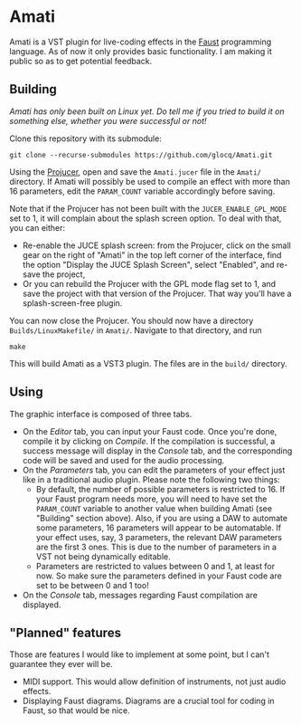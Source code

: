 Amati
======

Amati is a VST plugin for live-coding effects in the [Faust](https://faust.grame.fr/) programming language.
As of now it only provides basic functionality. I am making it public so as to get potential feedback.

Building
---------

_Amati has only been built on Linux yet. Do tell me if you tried to build it on something else, whether you were successful or not!_

Clone this repository with its submodule:
```
git clone --recurse-submodules https://github.com/glocq/Amati.git
```

Using the [Projucer](https://juce.com/discover/projucer), open and save the `Amati.jucer` file in the `Amati/` directory. If Amati will possibly be used to compile an effect with more than 16 parameters, edit the `PARAM_COUNT` variable accordingly before saving.

Note that if the Projucer has not been built with the `JUCER_ENABLE_GPL_MODE` set to 1, it will complain about the splash screen option. To deal with that, you can either:

* Re-enable the JUCE splash screen: from the Projucer, click on the small gear on the right of "Amati" in the top left corner of the interface, find the option "Display the JUCE Splash Screen", select "Enabled", and re-save the project,
* Or you can rebuild the Projucer with the GPL mode flag set to 1, and save the project with that version of the Projucer. That way you'll have a splash-screen-free plugin.

You can now close the Projucer. You should now have a directory `Builds/LinuxMakefile/` in `Amati/`. Navigate to that directory, and run
```
make
```

This will build Amati as a VST3 plugin. The files are in the `build/` directory.

Using
------

The graphic interface is composed of three tabs.

* On the _Editor_ tab, you can input your Faust code. Once you're done, compile it by clicking on _Compile_. If the compilation is successful, a success message will display in the _Console_ tab, and the corresponding code will be saved and used for the audio processing.
* On the _Parameters_ tab, you can edit the parameters of your effect just like in a traditional audio plugin. Please note the following two things:
    - By default, the number of possible parameters is restricted to 16. If your Faust program needs more, you will need to have set the `PARAM_COUNT` variable to another value when building Amati (see "Building" section above). Also, if you are using a DAW to automate some parameters, 16 parameters will appear to be automatable. If your effect uses, say, 3 parameters, the relevant DAW parameters are the first 3 ones. This is due to the number of parameters in a VST not being dynamically editable.
    - Parameters are restricted to values between 0 and 1, at least for now. So make sure the parameters defined in your Faust code are set to be between 0 and 1 too!
* On the _Console_ tab, messages regarding Faust compilation are displayed.

"Planned" features
-------------------

Those are features I would like to implement at some point, but I can't guarantee they ever will be.

* MIDI support. This would allow definition of instruments, not just audio effects.
* Displaying Faust diagrams. Diagrams are a crucial tool for coding in Faust, so that would be nice.

